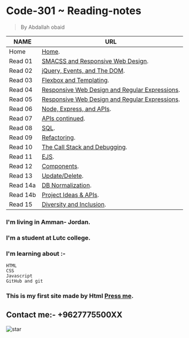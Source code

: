 # Code-301  ~ Reading-notes
> By Abdallah obaid

**NAME**     | **URL**
------------ | -------------
Home         | [Home](https://abdallah-obaid.github.io/reading-notes/).
 Read 01     | [SMACSS and Responsive Web Design](https://abdallah-obaid.github.io/reading-notes/class-01).
 Read 02     | [jQuery, Events, and The DOM](https://abdallah-obaid.github.io/reading-notes/class-02).
 Read 03     | [Flexbox and Templating](https://abdallah-obaid.github.io/reading-notes/class-03).
 Read 04     | [Responsive Web Design and Regular Expressions](https://abdallah-obaid.github.io/reading-notes/class-04).
 Read 05     | [Responsive Web Design and Regular Expressions](https://abdallah-obaid.github.io/reading-notes/class-05).
 Read 06     | [Node, Express, and APIs](https://abdallah-obaid.github.io/reading-notes/class-06).
 Read 07     | [APIs continued](https://abdallah-obaid.github.io/reading-notes/class-07).
 Read 08     | [SQL](https://abdallah-obaid.github.io/reading-notes/class-08).
 Read 09     | [Refactoring](https://abdallah-obaid.github.io/reading-notes/class-09).
 Read 10     | [The Call Stack and Debugging](https://abdallah-obaid.github.io/reading-notes/class-10).
 Read 11     | [EJS](https://abdallah-obaid.github.io/reading-notes/class-11).
 Read 12     | [Components](https://abdallah-obaid.github.io/reading-notes/class-12).
 Read 13     | [Update/Delete](https://abdallah-obaid.github.io/reading-notes/class-13).
 Read 14a    | [DB Normalization](https://abdallah-obaid.github.io/reading-notes/class-14a).
 Read 14b    | [Project Ideas & APIs](https://abdallah-obaid.github.io/reading-notes/class-14b).
 Read 15     | [Diversity and Inclusion](https://abdallah-obaid.github.io/reading-notes/class-15).

### I'm living in Amman- Jordan.
### I'm a student at Lutc college.
### I'm learning about :-
```
HTML
CSS
Javascript
GitHub and git
```

### This is my first site made by Html [Press me](https://midnightbluepungentservers.abdallahobaid.repl.co/).

## Contact me:- +9627775500XX


![star](https://media0.giphy.com/media/UVk5yzljef0kGiayL1/giphy.gif)


